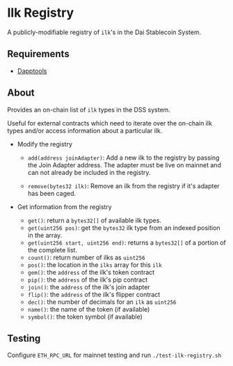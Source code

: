 # Ilk Registry

 A publicly-modifiable registry of `ilk`'s in the Dai Stablecoin System.

## Requirements

* [Dapptools](https://github.com/dapphub/dapptools)

## About

Provides an on-chain list of `ilk` types in the DSS system.

Useful for external contracts which need to iterate over the on-chain ilk types and/or access information about a particular ilk.

* Modify the registry

    * `add(address joinAdapter)`: Add a new ilk to the registry by passing the Join Adapter address. The adapter must be live on mainnet and can not already be included in the registry.

    * `remove(bytes32 ilk)`: Remove an ilk from the registry if it's adapter has been caged.

* Get information from the registry

    * `get()`: return a `bytes32[]` of available ilk types.
    * `get(uint256 pos)`: get the `bytes32` ilk type from an indexed position in the array.
    * `get(uint256 start, uint256 end)`: returns a `bytes32[]` of a portion of the complete list.
    * `count()`: return number of ilks as `uint256`
    * `pos()`: the location in the `ilks` array for this `ilk`
    * `gem()`: the `address` of the ilk's token contract
    * `pip()`: the `address` of the ilk's pip contract
    * `join()`: the `address` of the ilk's join adapter
    * `flip()`: the `address` of the ilk's flipper contract
    * `dec()`: the number of decimals for an `ilk` as `uint256`
    * `name()`: the name of the token (if available)
    * `symbol()`: the token symbol (if available)


## Testing

Configure `ETH_RPC_URL` for mainnet testing and run `./test-ilk-registry.sh`
